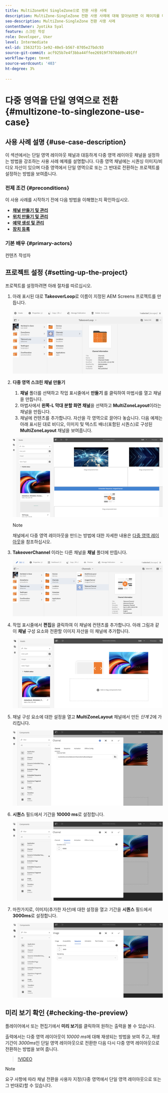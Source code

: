 ```yaml
---
title: MultiZone에서 SingleZone으로 전환 사용 사례
description: MultiZone-SingleZone 전환 사용 사례에 대해 알아보려면 이 페이지를 따르십시오.
seo-description: MultiZone-SingleZone 전환 사용 사례
contentOwner: Jyotika Syal
feature: 스크린 작성
role: Developer, User
level: Intermediate
exl-id: 15632f31-1e92-40e5-b567-8705e27bdc93
source-git-commit: acf925b7e4f3bba44ffee26919f7078dd9c491ff
workflow-type: tm+mt
source-wordcount: '403'
ht-degree: 3%

---
```


# 다중 영역을 단일 영역으로 전환 {#multizone-to-singlezone-use-case}


## 사용 사례 설명 {#use-case-description}

이 섹션에서는 단일 영역 레이아웃 채널과 대등하게 다중 영역 레이아웃 채널을 설정하는 방법을 강조하는 사용 사례 예제를 설명합니다. 다중 영역 채널에는 시퀀싱 이미지/비디오 자산이 있으며 다중 영역에서 단일 영역으로 또는 그 반대로 전환하는 프로젝트를 설정하는 방법을 보여줍니다.

### 전제 조건 {#preconditions}

이 사용 사례를 시작하기 전에 다음 방법을 이해했는지 확인하십시오.

* **[채널 만들기 및 관리](managing-channels.md)**
* **[위치 만들기 및 관리](managing-locations.md)**
* **[예약 생성 및 관리](managing-schedules.md)**
* **[장치 등록](device-registration.md)**

### 기본 배우 {#primary-actors}

컨텐츠 작성자

## 프로젝트 설정 {#setting-up-the-project}

프로젝트를 설정하려면 아래 절차를 따르십시오.

1. 아래 표시된 대로 **TakeoverLoop**&#x200B;로 이름이 지정된 AEM Screens 프로젝트를 만듭니다.

   ![자산](assets/mz-to-sz1.png)


1. **다중 영역 스크린 채널 만들기**

   1. **채널** 폴더를 선택하고 작업 표시줄에서 **만들기** 를 클릭하여 마법사를 열고 채널을 만듭니다.
   1. 마법사에서 **왼쪽-L 막대 분할 화면 채널**&#x200B;을 선택하고 **MultiZoneLayout**&#x200B;이라는 채널을 만듭니다.
   1. 채널에 컨텐츠를 추가합니다. 자산을 각 영역으로 끌어다 놓습니다. 다음 예제는 아래 표시된 대로 비디오, 이미지 및 텍스트 배너(포함된 시퀀스)로 구성된 **MultiZoneLayout** 채널을 보여줍니다.

   ![자산](assets/mz-to-sz2.png)

   >[!NOTE]
   >
   >채널에서 다중 영역 레이아웃을 만드는 방법에 대한 자세한 내용은 [다중 영역 레이아웃](multi-zone-layout-aem-screens.md)을 참조하십시오.


1. **TakeoverChannel** 이라는 다른 채널을 **채널** 폴더에 만듭니다.

   ![자산](assets/mz-to-sz3.png)

1. 작업 표시줄에서 **편집**&#x200B;을 클릭하여 이 채널에 컨텐츠를 추가합니다. 아래 그림과 같이 **채널** 구성 요소와 전환할 이미지 자산을 이 채널에 추가합니다.

   ![자산](assets/mz-to-sz4.png)

1. 채널 구성 요소에 대한 설정을 열고 **MultiZoneLayout** 채널에서 만든 *단계 2*&#x200B;에 가리킵니다.

   ![자산](assets/mz-to-sz5.png)

1. **시퀀스** 필드에서 기간을 **10000 ms**&#x200B;로 설정합니다.

   ![자산](assets/mz-to-sz6.png)

1. 마찬가지로, 이미지(추가한 자산)에 대한 설정을 열고 기간을 **시퀀스** 필드에서 **3000ms**&#x200B;로 설정합니다.

   ![자산](assets/mz-to-sz7.png)

## 미리 보기 확인 {#checking-the-preview}

플레이어에서 또는 편집기에서 **미리 보기**&#x200B;를 클릭하여 원하는 출력을 볼 수 있습니다.

출력에서는 다중 영역 레이아웃이 *10000 ms*&#x200B;에 대해 재생되는 방법을 보여 주고, 재생 기간이 *3000ms*&#x200B;인 단일 영역 레이아웃으로 전환한 다음 다시 다중 영역 레이아웃으로 전환하는 방법을 보여 줍니다.

>[!VIDEO](https://video.tv.adobe.com/v/30366)

>[!NOTE]
>
>요구 사항에 따라 채널 전환을 사용자 지정(다중 영역에서 단일 영역 레이아웃으로 또는 그 반대로)할 수 있습니다.
